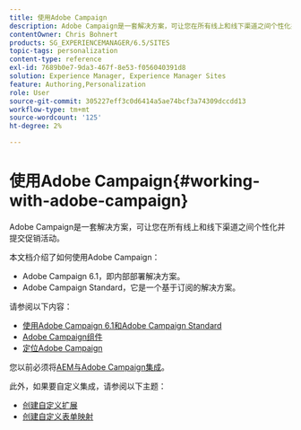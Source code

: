 ```yaml
---
title: 使用Adobe Campaign
description: Adobe Campaign是一套解决方案，可让您在所有线上和线下渠道之间个性化并提交促销活动。
contentOwner: Chris Bohnert
products: SG_EXPERIENCEMANAGER/6.5/SITES
topic-tags: personalization
content-type: reference
exl-id: 7689b0e7-9da3-467f-8e53-f056040391d8
solution: Experience Manager, Experience Manager Sites
feature: Authoring,Personalization
role: User
source-git-commit: 305227eff3c0d6414a5ae74bcf3a74309dccdd13
workflow-type: tm+mt
source-wordcount: '125'
ht-degree: 2%

---
```


# 使用Adobe Campaign{#working-with-adobe-campaign}

Adobe Campaign是一套解决方案，可让您在所有线上和线下渠道之间个性化并提交促销活动。

本文档介绍了如何使用Adobe Campaign：

* Adobe Campaign 6.1，即内部部署解决方案。
* Adobe Campaign Standard，它是一个基于订阅的解决方案。

请参阅以下内容：

* [使用Adobe Campaign 6.1和Adobe Campaign Standard](/help/sites-classic-ui-authoring/classic-personalization-ac-campaign.md)
* [Adobe Campaign组件](/help/sites-classic-ui-authoring/classic-personalization-ac-components.md)
* [定位Adobe Campaign](/help/sites-classic-ui-authoring/classic-personalization-ac-target.md)

您以前必须将[AEM与Adobe Campaign集成](/help/sites-administering/campaign.md)。

此外，如果要自定义集成，请参阅以下主题：

* [创建自定义扩展](/help/sites-developing/extending-campaign-extensions.md)
* [创建自定义表单映射](/help/sites-developing/extending-campaign-form-mapping.md)
